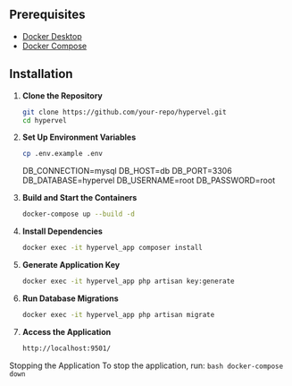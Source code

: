 ## Prerequisites

- [Docker Desktop](https://www.docker.com/products/docker-desktop)
- [Docker Compose](https://docs.docker.com/compose/install/)

## Installation

1. **Clone the Repository**

    ```bash
    git clone https://github.com/your-repo/hypervel.git
    cd hypervel
    ```

2. **Set Up Environment Variables**

    ```bash
    cp .env.example .env
    ```

    DB_CONNECTION=mysql
    DB_HOST=db
    DB_PORT=3306
    DB_DATABASE=hypervel
    DB_USERNAME=root
    DB_PASSWORD=root

3. **Build and Start the Containers**

    ```bash
    docker-compose up --build -d
    ```

4. **Install Dependencies**

    ```bash
    docker exec -it hypervel_app composer install
    ```

5. **Generate Application Key**

    ```bash
    docker exec -it hypervel_app php artisan key:generate
    ```

6. **Run Database Migrations**

    ```bash
    docker exec -it hypervel_app php artisan migrate
    ```

7. **Access the Application**

    ```bash
    http://localhost:9501/
    ```

Stopping the Application
To stop the application, run:
    ```bash
    docker-compose down
    ```
